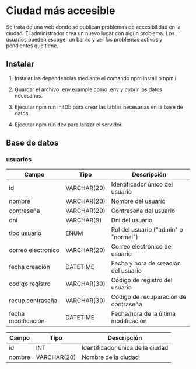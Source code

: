 # Ciudad más accesible

Se trata de una web donde se publican problemas de accesibilidad en la ciudad.
El administrador crea un nuevo lugar con algun problema. Los usuarios pueden escoger un barrio y ver los problemas activos y pendientes que tiene. 

## Instalar

1. Instalar las dependencias mediante el comando npm install o npm i.


2. Guardar el archivo .env.example como .env y cubrir los datos necesarios.


3. Ejecutar npm run initDb para crear las tablas necesarias en la base de datos.


4. Ejecutar npm run dev para lanzar el servidor.

## Base de datos

### usuarios

|   Campo              |   Tipo       |  Descripción                          |
|----------------------|--------------|---------------------------------------|
| id                   | VARCHAR(20)  | Identificador único del usuario       |
| nombre               | VARCHAR(20)  | Nombre del usuario                    |
| contraseña           | VARCHAR(20)  | Contraseña del usuario                |
| dni                  | VARCHAR(9)   | Dni del usuario                       |
| tipo usuario         | ENUM         | Rol del usuario ("admin" o "normal")  |
| correo electronico   | VARCHAR(20)  | Correo electrónico del usuario        |
| fecha creación       | DATETIME     | Fecha y hora de creación del usuario  |
| codigo registro      | VARCHAR(30)  | Código de registro del usuario        |
| recup.contraseña     | VARCHAR(30)  | Código de recuperación de contraseña  |
| fecha modificación   | DATETIME     | Fecha/hora de la última modificación  |



|   Campo              |   Tipo       |  Descripción                          |
|----------------------|--------------|---------------------------------------|
| id                   | INT          | Identificador única de la ciudad      |
| nombre | VARCHAR(20) | Nombre de la ciudad |
